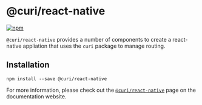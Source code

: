 # @curi/react-native

[![npm][badge]][npm-link]

[badge]: https://img.shields.io/npm/v/@curi/react-native.svg
[npm-link]: https://npmjs.com/package/@curi/react-native

`@curi/react-native` provides a number of components to create a react-native appliation that uses the `curi` package to manage routing.

## Installation

```
npm install --save @curi/react-native
```

For more information, please check out the [`@curi/react-native`](https://curi.js.org/packages/@curi/react-native) page on the documentation website.
